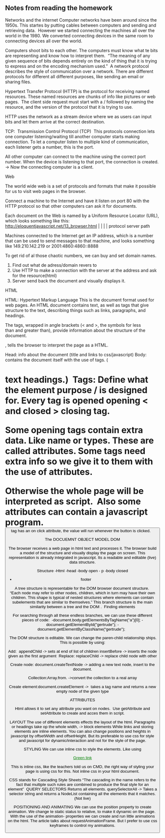 ## Notes from reading the homework


Networks and the internet
Computer networks have been around since the 1950s. This startes by putting cables between computers and sending and retrieving data.  However we started connecting the machines all over the world in the 1980.  We converted connecting devices in the same room to connecting devices all over the world.

Computers shoot bits to each other. The computers must know what te bits are representing and know how to interpret them. 
“The meaning of any given sequence of bits depends entirely on the kind of thing that it is trying to express and on the encoding mechanism used.”  A network protocol describes the style of communication over a network.  There are different protocols for different all different purposes, like sending an email or sharing files.

Hypertext Transfer Protocol (HTTP) is the protocol for receiving named resources. These named resources are chunks of info like pictures or web pages.  The client side request must start with a / followed by naming the resource, and the version of the protocol that it is trying to use.

HTTP uses the network as a stream device where we as users can input bits and let them arrive at the correct destination. 

TCP:  Transmission Control Protocol (TCP)  This protocols connection lets one computer listening/waiting till another computer starts making connection. 
To let a computer listen to multiple kind of communication, each listener gets a number, this is the port. 

All other computer can connect to the machine using the correct port number. When the device is listening to that port, the connection is created. -> Now the connecting computer is a client.


Web

The world wide web is a set of protocols and formats that make it possible for us to visit web pages in the browser. 

Connect a machine to the Internet and have it listen on port 80 with the HTTP protocol so that other computers can ask it for documents.

Each document on the Web is named by a Uniform Resource Locator (URL), which looks something like this:
  http://eloquentjavascript.net/13_browser.html
 |      |                      |                          |
 protocol              server               path

Machines connected to the Internet get an IP address, which is a number that can be used to send messages to that machine, and looks something like 149.210.142.219 or 2001:4860:4860::8888

To get rid of al those chaotic numbers, we can buy and set domain names. 

1. Find out what de adress/domain revers to
2. Use HTTP to make a connection with the server at the address and ask for the resource(html)
3. Server send back the document and visually displays it.


HTML

HTML: Hypertext Markup Language This is the document format used for web pages. An HTML document contains text, as well as tags that give structure to the text, describing things such as links, paragraphs, and headings.


The tags, wrapped in angle brackets (< and >, the symbols for less than and greater than), provide information about the structure of the document.

<!doctype html>, tells the browser to interpret the page as a HTML.

Head: info about the document (title and links to css/javascript)
Body: contains the document itself with the use of tags. (<h1> text headings.) 
Tags:
Define what the element purpose / is designed for. Every tag is opened opening < and closed > closing tag.

Some opening tags contain extra data. Like name or types. These are called attributes. Some tags need extra info so we give it to them with the use of attributes.  
<script> Allows the html page to make use of a script. The script will run as soon as <script> is read by the browser. Script gets the attribute src, for linking the script.js file that you created. It always needs to be closed with </script> Otherwise the whole page will be interpreted as script.  Also some attributes can contain a javascript program. <button> tag has an on click attribute, the value will run whenever the button is clicked.   

The DOCUEMNT OBJECT MODEL 
DOM

The browser receives a web page in html text and processes it. The browser build a model of the structure and visually display the page on screen. This representation is already integrated in javascript. 	Its a readable and editable (live) data structure.

Structure 
-Html
 -head
   -body open
    - p
   -body closed
 - footer


A tree structure is representable for the DOM browser document structure. “Each node may refer to other nodes, children, which in turn may have their own children. This shape is typical of nested structures where elements can contain subelements that are similar to themselves.”
This branch structure is the main similarity between a tree and the DOM . 
Finding elements

For searching through all these endless branches, we can use these different pieces of code: 
-document.body.getElementsByTagName("a")[0];
-document.getElementById("gertrude"); - document.getElementByClassName(“gertrude");  


 The DOM structure is editable. We can change the paren-child relationship ships.
This is possible by using: 

Add:  appendChild -> sets at end of list of children
insertBefore -> inserts the node given as the first argument 
Replace:
replaceChild -> replace child node with other

Create node:
document.createTextNode -> adding a new text node, insert to the document. 

Collection:Array.from. ->convert the collection to a real array


Create element:document.createElement ->  takes a tag name and returns a new empty node of the given type



ATTRIBUTES

Html allows it to set any attribute you want on nodes.  Use getAttribute and setAttribute to create and acces them in script.

 
LAYOUT The use of different elements effects the layout of the html. Paragraphs or headings take op the whole width, -> block elements
While links and storing elements are inline elements.
You can also change positions and heights in javascript by 
offsetWidth and offsetHeight. But its preferable to use css for style and javascript for dynamic/interaction and not for the style of the page. 

STYLING
We can use inline css to style the elements. Like using 
<p><a href="." style="color: green">Green link</a></p>
This is inline css, like the teachers told us on CMD, the right way of styling your page is using css for this. Not inline css in your html document.

CSS stands for Cascading Style Sheets
“The cascading in the name refers to the fact that multiple such rules are combined to produce the final style for an element”  QUERY SELECTORS
Returns all elements.
querySelectorAll -> Takes a selector string and returns a NodeList containing all the elements that it matches. (Not live)


POSITIONING AND ANIMATING
We can use the position property to create animation.
We change te static status to relative, to make it dynamic on the page. With the use of the animation- properties we can create and run little animations on the html. The article talks about requestAnimationFrame. But I prefer to use css keyframes to control my animations.

